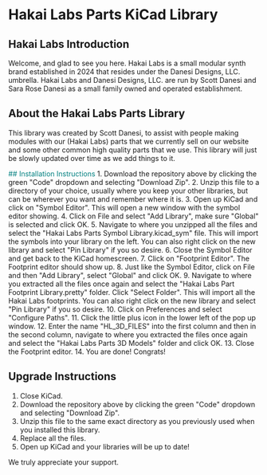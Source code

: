 # Hakai Labs Parts KiCad Library

## Hakai Labs Introduction
Welcome, and glad to see you here. Hakai Labs is a small modular synth brand established in 2024 that resides under the Danesi Designs, LLC. umbrella. Hakai Labs and Danesi Designs, LLC. are run by Scott Danesi and Sara Rose Danesi as a small family owned and operated establishment.

## About the Hakai Labs Parts Library
This library was created by Scott Danesi, to assist with people making modules with our (Hakai Labs) parts that we currently sell on our website and some other common high quality parts that we use.  This library will just be slowly updated over time as we add things to it.

<span style="color:teal;">
## Installation Instructions
</span>
1. Download the repository above by clicking the green "Code" dropdown and selecting "Download Zip".
2. Unzip this file to a directory of your choice, usually where you keep your other libraries, but can be wherever you want and remember where it is.
3. Open up KiCad and click on "Symbol Editor".  This will open a new window with the symbol editor showing. 
4. Click on File and select "Add Library", make sure "Global" is selected and click OK.
5. Navigate to where you unzipped all the files and select the "Hakai Labs Parts Symbol Library.kicad_sym" file.  This will import the symbols into your library on the left.  You can also right click on the new library and select "Pin Library" if you so desire.
6. Close the Symbol Editor and get back to the KiCad homescreen.
7. Click on "Footprint Editor".  The Footprint editor should show up.
8. Just like the Symbol Editor, click on File and then "Add Library", select "Global" and click OK.
9. Navigate to where you extracted all the files once again and select the "Hakai Labs Part Footprint Library.pretty" folder.  Click "Select Folder".  This will import all the Hakai Labs footprints. You can also right click on the new library and select "Pin Library" if you so desire.
10. Click on Preferences and select "Configure Paths".
11. Click the little plus icon in the lower left of the pop up window.
12. Enter the name "HL_3D_FILES" into the first column and then in the second column, navigate to where you extracted the files once again and select the "Hakai Labs Parts 3D Models" folder and click OK.
13. Close the Footprint editor.
14. You are done!  Congrats!

## Upgrade Instructions
1. Close KiCad.
2. Download the repository above by clicking the green "Code" dropdown and selecting "Download Zip".
3. Unzip this file to the same exact directory as you previously used when you installed this library.
4. Replace all the files.
5. Open up KiCad and your libraries will be up to date!

We truly appreciate your support.